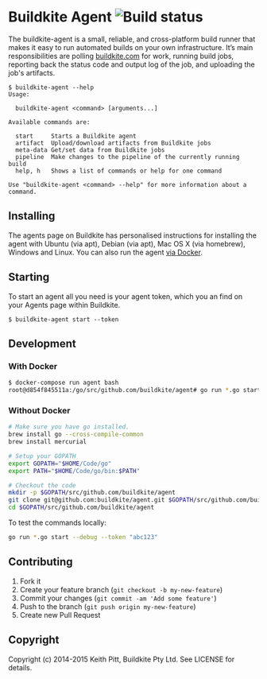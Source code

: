 # Buildkite Agent ![Build status](https://badge.buildkite.com/08e4e12a0a1e478f0994eb1e8d51822c5c74d395.svg?branch=master)

The buildkite-agent is a small, reliable, and cross-platform build runner that makes it easy to run automated builds on your own infrastructure. It’s main responsibilities are polling [buildkite.com](https://buildkite.com/) for work, running build jobs, reporting back the status code and output log of the job, and uploading the job's artifacts.

```
$ buildkite-agent --help
Usage:

  buildkite-agent <command> [arguments...]

Available commands are:

  start		Starts a Buildkite agent
  artifact	Upload/download artifacts from Buildkite jobs
  meta-data	Get/set data from Buildkite jobs
  pipeline	Make changes to the pipeline of the currently running build
  help, h	Shows a list of commands or help for one command

Use "buildkite-agent <command> --help" for more information about a command.
```

## Installing

The agents page on Buildkite has personalised instructions for installing the agent with Ubuntu (via apt), Debian (via apt), Mac OS X (via homebrew), Windows and Linux. You can also run the agent [via Docker](http://hub.docker.com/u/buildkite/agent).

## Starting

To start an agent all you need is your agent token, which you an find on your Agents page within Buildkite.

```
$ buildkite-agent start --token
```

## Development

### With Docker

```bash
$ docker-compose run agent bash
root@d854f845511a:/go/src/github.com/buildkite/agent# go run *.go start --token xxx --debug
```

### Without Docker

```bash
# Make sure you have go installed.
brew install go --cross-compile-common
brew install mercurial

# Setup your GOPATH
export GOPATH="$HOME/Code/go"
export PATH="$HOME/Code/go/bin:$PATH"

# Checkout the code
mkdir -p $GOPATH/src/github.com/buildkite/agent
git clone git@github.com:buildkite/agent.git $GOPATH/src/github.com/buildkite/agent
cd $GOPATH/src/github.com/buildkite/agent
```

To test the commands locally:

```bash
go run *.go start --debug --token "abc123"
```

## Contributing

1. Fork it
2. Create your feature branch (`git checkout -b my-new-feature`)
3. Commit your changes (`git commit -am 'Add some feature'`)
4. Push to the branch (`git push origin my-new-feature`)
5. Create new Pull Request

## Copyright

Copyright (c) 2014-2015 Keith Pitt, Buildkite Pty Ltd. See LICENSE for details.
